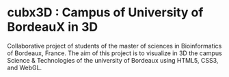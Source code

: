 # cubx3D : Campus of University of BordeauX in 3D

Collaborative project of students of the master of sciences in Bioinformatics of Bordeaux, France.
The aim of this project is to visualize in 3D the campus Science &amp; Technologies of the university of Bordeaux using HTML5, CSS3, and WebGL.
